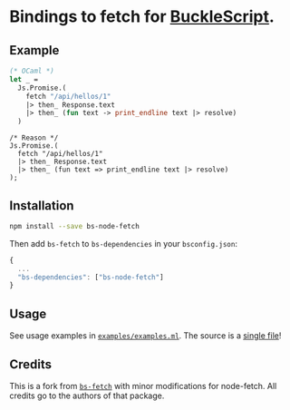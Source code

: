 # Bindings to fetch for [BuckleScript](https://github.com/bucklescript/bucklescript).

## Example

```ml
(* OCaml *)
let _ =
  Js.Promise.(
    fetch "/api/hellos/1"
    |> then_ Response.text
    |> then_ (fun text -> print_endline text |> resolve)
  )
```

```reason
/* Reason */
Js.Promise.(
  fetch "/api/hellos/1"
  |> then_ Response.text
  |> then_ (fun text => print_endline text |> resolve)
);
```

## Installation

```sh
npm install --save bs-node-fetch
```

Then add `bs-fetch` to `bs-dependencies` in your `bsconfig.json`:
```js
{
  ...
  "bs-dependencies": ["bs-node-fetch"]
}
```

## Usage
See usage examples in [`examples/examples.ml`](https://github.com/arnarthor/bs-node-fetch/blob/master/examples/examples.ml). The source is a [single file](https://github.com/arnarthor/bs-node-fetch/blob/master/src/bs_fetch.ml)!

## Credits

This is a fork from [`bs-fetch`](https://github.com/reasonml-community/bs-fetch) with minor modifications for node-fetch. All credits go to the authors of that package.
